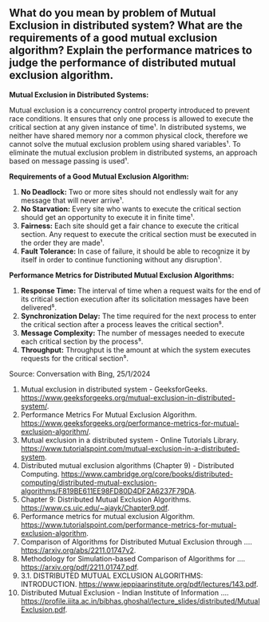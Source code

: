 ## What do you mean by problem of Mutual Exclusion in distributed system? What are the requirements of a good mutual exclusion algorithm? Explain the performance matrices to judge the performance of distributed mutual exclusion algorithm.

**Mutual Exclusion in Distributed Systems:**

Mutual exclusion is a concurrency control property introduced to prevent race conditions. It ensures that only one process is allowed to execute the critical section at any given instance of time¹. In distributed systems, we neither have shared memory nor a common physical clock, therefore we cannot solve the mutual exclusion problem using shared variables¹. To eliminate the mutual exclusion problem in distributed systems, an approach based on message passing is used¹.

**Requirements of a Good Mutual Exclusion Algorithm:**

1. **No Deadlock:** Two or more sites should not endlessly wait for any message that will never arrive¹.
2. **No Starvation:** Every site who wants to execute the critical section should get an opportunity to execute it in finite time¹.
3. **Fairness:** Each site should get a fair chance to execute the critical section. Any request to execute the critical section must be executed in the order they are made¹.
4. **Fault Tolerance:** In case of failure, it should be able to recognize it by itself in order to continue functioning without any disruption¹.

**Performance Metrics for Distributed Mutual Exclusion Algorithms:**

1. **Response Time:** The interval of time when a request waits for the end of its critical section execution after its solicitation messages have been delivered⁵.
2. **Synchronization Delay:** The time required for the next process to enter the critical section after a process leaves the critical section⁵.
3. **Message Complexity:** The number of messages needed to execute each critical section by the process⁵.
4. **Throughput:** Throughput is the amount at which the system executes requests for the critical section⁵.

Source: Conversation with Bing, 25/1/2024
1. Mutual exclusion in distributed system - GeeksforGeeks. https://www.geeksforgeeks.org/mutual-exclusion-in-distributed-system/.
2. Performance Metrics For Mutual Exclusion Algorithm. https://www.geeksforgeeks.org/performance-metrics-for-mutual-exclusion-algorithm/.
3. Mutual exclusion in a distributed system - Online Tutorials Library. https://www.tutorialspoint.com/mutual-exclusion-in-a-distributed-system.
4. Distributed mutual exclusion algorithms (Chapter 9) - Distributed Computing. https://www.cambridge.org/core/books/distributed-computing/distributed-mutual-exclusion-algorithms/F819BE611EE98FD80D4DF2A6237F79DA.
5. Chapter 9: Distributed Mutual Exclusion Algorithms. https://www.cs.uic.edu/~ajayk/Chapter9.pdf.
6. Performance metrics for mutual exclusion Algorithm. https://www.tutorialspoint.com/performance-metrics-for-mutual-exclusion-algorithm.
7. Comparison of Algorithms for Distributed Mutual Exclusion through .... https://arxiv.org/abs/2211.01747v2.
8. Methodology for Simulation-based Comparison of Algorithms for .... https://arxiv.org/pdf/2211.01747.pdf.
9. 3.1. DISTRIBUTED MUTUAL EXCLUSION ALGORITHMS: INTRODUCTION. https://www.jeppiaarinstitute.org/pdf/lectures/143.pdf.
10. Distributed Mutual Exclusion - Indian Institute of Information .... https://profile.iiita.ac.in/bibhas.ghoshal/lecture_slides/distributed/MutualExclusion.pdf.
